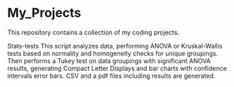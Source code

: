# My_Projects 
This repository contains a collection of my coding projects. 

Stats-tests
This script analyzes data, performing ANOVA or Kruskal-Wallis tests based on normality and homogeneity checks for unique groupings. 
Then performs a Tukey test on data groupings with significant ANOVA results, generating Compact Letter Displays and bar charts with 
confidence intervals error bars. CSV and a pdf files including results are generated.



